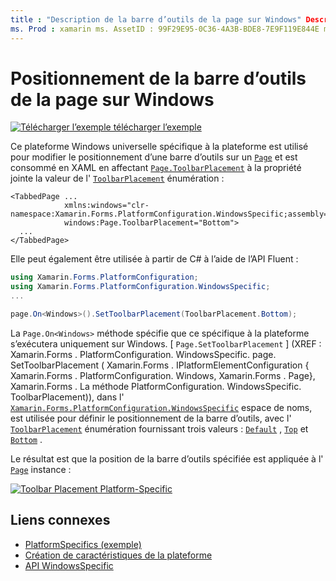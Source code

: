 ```yaml
---
title : "Description de la barre d’outils de la page sur Windows" Description : "les spécificités de la plateforme vous permettent d’utiliser des fonctionnalités uniquement disponibles sur une plateforme spécifique, sans implémenter de convertisseurs ou d’effets personnalisés. Cet article explique comment utiliser la propre plateforme Windows qui modifie le positionnement d’une barre d’outils sur une page.»
ms. Prod : xamarin ms. AssetID : 99F29E95-0C36-4A3B-BDE8-7E9F119E844E ms. Technology : xamarin-Forms Author : davidbritch ms. Author : dabritch ms. Date : 10/24/2018 No-Loc : [ Xamarin.Forms , Xamarin.Essentials ]
---
```


# <a name="page-toolbar-placement-on-windows"></a>Positionnement de la barre d’outils de la page sur Windows

[![Télécharger ](~/media/shared/download.png) l’exemple télécharger l’exemple](https://docs.microsoft.com/samples/xamarin/xamarin-forms-samples/userinterface-platformspecifics)

Ce plateforme Windows universelle spécifique à la plateforme est utilisé pour modifier le positionnement d’une barre d’outils sur un [`Page`](xref:Xamarin.Forms.Page) et est consommé en XAML en affectant [`Page.ToolbarPlacement`](xref:Xamarin.Forms.PlatformConfiguration.WindowsSpecific.Page.ToolbarPlacementProperty) à la propriété jointe la valeur de l' [`ToolbarPlacement`](xref:Xamarin.Forms.PlatformConfiguration.WindowsSpecific.ToolbarPlacement) énumération :

```xaml
<TabbedPage ...
            xmlns:windows="clr-namespace:Xamarin.Forms.PlatformConfiguration.WindowsSpecific;assembly=Xamarin.Forms.Core"
            windows:Page.ToolbarPlacement="Bottom">
  ...
</TabbedPage>
```

Elle peut également être utilisée à partir de C# à l’aide de l’API Fluent :

```csharp
using Xamarin.Forms.PlatformConfiguration;
using Xamarin.Forms.PlatformConfiguration.WindowsSpecific;
...

page.On<Windows>().SetToolbarPlacement(ToolbarPlacement.Bottom);
```

La `Page.On<Windows>` méthode spécifie que ce spécifique à la plateforme s’exécutera uniquement sur Windows. [ `Page.SetToolbarPlacement` ] (XREF : Xamarin.Forms . PlatformConfiguration. WindowsSpecific. page. SetToolbarPlacement ( Xamarin.Forms . IPlatformElementConfiguration { Xamarin.Forms . PlatformConfiguration. Windows, Xamarin.Forms . Page}, Xamarin.Forms . La méthode PlatformConfiguration. WindowsSpecific. ToolbarPlacement)), dans l' [`Xamarin.Forms.PlatformConfiguration.WindowsSpecific`](xref:Xamarin.Forms.PlatformConfiguration.WindowsSpecific) espace de noms, est utilisée pour définir le positionnement de la barre d’outils, avec l' [`ToolbarPlacement`](xref:Xamarin.Forms.PlatformConfiguration.WindowsSpecific.ToolbarPlacement) énumération fournissant trois valeurs : [`Default`](xref:Xamarin.Forms.PlatformConfiguration.WindowsSpecific.ToolbarPlacement.Default) , [`Top`](xref:Xamarin.Forms.PlatformConfiguration.WindowsSpecific.ToolbarPlacement.Top) et [`Bottom`](xref:Xamarin.Forms.PlatformConfiguration.WindowsSpecific.ToolbarPlacement.Bottom) .

Le résultat est que la position de la barre d’outils spécifiée est appliquée à l' [`Page`](xref:Xamarin.Forms.Page) instance :

[![](page-toolbar-placement-images/toolbar-placement.png "Toolbar Placement Platform-Specific")](page-toolbar-placement-images/toolbar-placement-large.png#lightbox "Toolbar Placement Platform-Specific")

## <a name="related-links"></a>Liens connexes

- [PlatformSpecifics (exemple)](https://docs.microsoft.com/samples/xamarin/xamarin-forms-samples/userinterface-platformspecifics)
- [Création de caractéristiques de la plateforme](~/xamarin-forms/platform/platform-specifics/index.md#creating-platform-specifics)
- [API WindowsSpecific](xref:Xamarin.Forms.PlatformConfiguration.WindowsSpecific)
